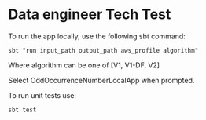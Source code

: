 # Data engineer Tech Test

To run the app locally, use the following sbt command:
```
sbt "run input_path output_path aws_profile algorithm"
```
Where algorithm can be one of [V1, V1-DF, V2]

Select OddOccurrenceNumberLocalApp when prompted.

To run unit tests use:
```
sbt test
```

